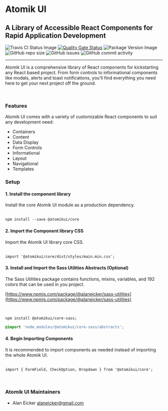 <h1 id="brand-heading">Atomik UI</h1>
<h2 id="brand-subheading">A Library of Accessible React Components for Rapid Application Development</h2>

![Travis CI Status Image](https://travis-ci.com/alaneicker1975/atomik-ui.svg?branch=master)
[![Quality Gate Status](https://sonarcloud.io/api/project_badges/measure?project=alaneicker1975_atomik-ui&metric=alert_status)](https://sonarcloud.io/dashboard?id=alaneicker1975_atomik-ui)
![Package Version Image](https://badgen.net/npm/v/@alaneicker/atomik-ui)
![GitHub repo size](https://img.shields.io/github/repo-size/alaneicker1975/atomik-ui)
![GitHub issues](https://img.shields.io/github/issues-raw/alaneicker1975/atomik-ui)
![GitHub commit activity](https://img.shields.io/github/commit-activity/y/alaneicker1975/atomik-ui)

<hr />

Atomik UI is a comprehensive library of React components for kickstarting any React based project. From form controls to informational components like modals, alerts and toast notifications, you'll find everything you need here to get your next project off the ground.

<br />

### Features

Atomik UI comes with a variety of customizable React components to suit any development need:

- Containers
- Content
- Data Display
- Form Controls
- Informational
- Layout
- Navigational
- Templates

### Setup

#### 1. Install the component library

Install the core Atomik UI module as a production dependency.
<br /><br />

```html
npm install --save @atomikui/core
```

#### 2. Import the Component library CSS

Import the Atomik UI library core CSS.
<br /><br />

```html
import '@atomikui/core/dist/styles/main.min.css';
```

#### 3. Install and Import the Sass Utilities Abstracts (Optional)

The Sass Utilities package contains functions, mixins, variables, and 192 colors that can be used in you project.

[https://www.npmjs.com/package/@alaneicker/sass-utilities](https://www.npmjs.com/package/@alaneicker/sass-utilities)

<br />

```html
npm install @atomikui/core-sass;
```

```css
@import 'node_modules/@atomikui/core-sass/abstracts';
```

#### 4. Begin Importing Components

It is recommended to import components as needed instead of importing the whole Atomik UI.
<br /><br />

```html
import { FormField, CheckOption, Dropdown } from '@atomikui/core';
```

<br />

### Atomik UI Maintainers

- Alan Eicker [alaneicker@gmail.com](mailto:alaneicker@gmail.com)

